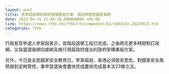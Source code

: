 ```yaml
---
layout: post
title: 李家超指傾向政府架構重組方案　須足夠管控國安風險
date: 2022-04-15 12:08:28.000000000 +08:00
link: https://news.rthk.hk/rthk/ch/component/k2/1644143-20220415.htm
categories: rthk
---
```


行政長官參選人李家超表示，首階段選舉工程已完成，之後將花更多時間制訂政綱，又指當選後傾向接納及推行現屆政府提出的政府架構重組方案。

另外，今日是全民國家安全教育日。李家超說，香港必須居安思危，對國家安全風險做到足夠管控，重申當選後會盡快完成盡快完成基本法23條立法。
